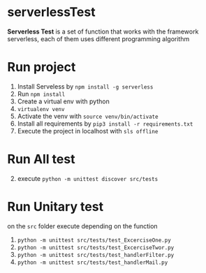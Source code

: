 # serverlessTest

**Serverless Test** is a set of function that works with the framework serverless, each of them uses different programming algorithm

# Run project

1. Install Serveless by `npm install -g serverless`
2. Run `npm install`
3. Create a virtual env with python 
4. `virtualenv venv`
5. Activate the venv with `source venv/bin/activate`
6. Install all requirements by `pip3 install -r requirements.txt`
7. Execute the project in localhost with `sls offline`

# Run All test

2. execute `python -m unittest discover src/tests`

# Run Unitary test

on the `src` folder execute depending on the function

1. `python -m unittest src/tests/test_ExcerciseOne.py`
2. `python -m unittest src/tests/test_ExcerciseTwor.py`
3. `python -m unittest src/tests/test_handlerFilter.py`
4. `python -m unittest src/tests/test_handlerMail.py`